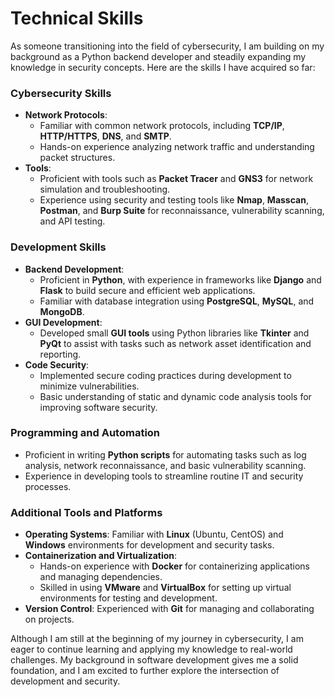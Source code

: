 # Technical Skills

As someone transitioning into the field of cybersecurity, I am building on my background as a Python backend developer and steadily expanding my knowledge in security concepts. Here are the skills I have acquired so far:

### **Cybersecurity Skills**
- **Network Protocols**:
  - Familiar with common network protocols, including **TCP/IP**, **HTTP/HTTPS**, **DNS**, and **SMTP**.
  - Hands-on experience analyzing network traffic and understanding packet structures.
- **Tools**:
  - Proficient with tools such as **Packet Tracer** and **GNS3** for network simulation and troubleshooting.
  - Experience using security and testing tools like **Nmap**, **Masscan**, **Postman**, and **Burp Suite** for reconnaissance, vulnerability scanning, and API testing.

### **Development Skills**
- **Backend Development**:
  - Proficient in **Python**, with experience in frameworks like **Django** and **Flask** to build secure and efficient web applications.
  - Familiar with database integration using **PostgreSQL**, **MySQL**, and **MongoDB**.
- **GUI Development**:
  - Developed small **GUI tools** using Python libraries like **Tkinter** and **PyQt** to assist with tasks such as network asset identification and reporting.
- **Code Security**:
  - Implemented secure coding practices during development to minimize vulnerabilities.
  - Basic understanding of static and dynamic code analysis tools for improving software security.

### **Programming and Automation**
- Proficient in writing **Python scripts** for automating tasks such as log analysis, network reconnaissance, and basic vulnerability scanning.
- Experience in developing tools to streamline routine IT and security processes.

### **Additional Tools and Platforms**
- **Operating Systems**: Familiar with **Linux** (Ubuntu, CentOS) and **Windows** environments for development and security tasks.
- **Containerization and Virtualization**:
  - Hands-on experience with **Docker** for containerizing applications and managing dependencies.
  - Skilled in using **VMware** and **VirtualBox** for setting up virtual environments for testing and development.
- **Version Control**: Experienced with **Git** for managing and collaborating on projects.

Although I am still at the beginning of my journey in cybersecurity, I am eager to continue learning and applying my knowledge to real-world challenges. My background in software development gives me a solid foundation, and I am excited to further explore the intersection of development and security.
